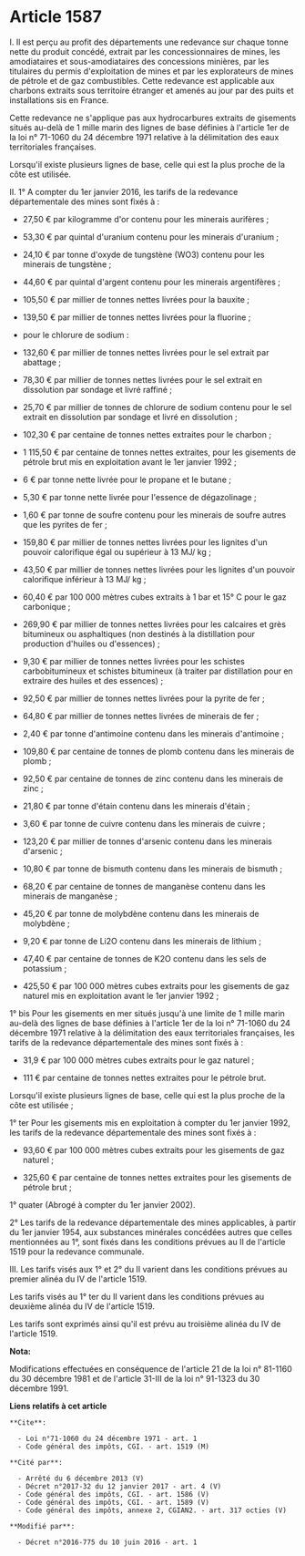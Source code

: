 # Article 1587

I. Il est perçu au profit des départements une redevance sur chaque tonne nette du produit concédé, extrait par les
concessionnaires de mines, les amodiataires et sous-amodiataires des concessions minières, par les titulaires du permis
d'exploitation de mines et par les explorateurs de mines de pétrole et de gaz combustibles. Cette redevance est applicable
aux charbons extraits sous territoire étranger et amenés au jour par des puits et installations sis en France. 

Cette redevance ne s'applique pas aux hydrocarbures extraits de gisements situés au-delà de 1 mille marin des lignes de base
définies à l'article 1er de la loi n° 71-1060 du 24 décembre 1971 relative à la délimitation des eaux territoriales
françaises. 

Lorsqu'il existe plusieurs lignes de base, celle qui est la plus proche de la côte est utilisée. 

II. 1° A compter du 1er janvier 2016, les tarifs de la redevance départementale des mines sont fixés à :

- 27,50 € par kilogramme d'or contenu pour les minerais aurifères ;

- 53,30 € par quintal d'uranium contenu pour les minerais d'uranium ;

- 24,10 € par tonne d'oxyde de tungstène (WO3) contenu pour les minerais de tungstène ;

- 44,60 € par quintal d'argent contenu pour les minerais argentifères ;

- 105,50 € par millier de tonnes nettes livrées pour la bauxite ;

- 139,50 € par millier de tonnes nettes livrées pour la fluorine ;

- pour le chlorure de sodium :

- 132,60 € par millier de tonnes nettes livrées pour le sel extrait par abattage ;

- 78,30 € par millier de tonnes nettes livrées pour le sel extrait en dissolution par sondage et livré raffiné ;

- 25,70 € par millier de tonnes de chlorure de sodium contenu pour le sel extrait en dissolution par sondage et livré en
dissolution ;

- 102,30 € par centaine de tonnes nettes extraites pour le charbon ;

- 1 115,50 € par centaine de tonnes nettes extraites, pour les gisements de pétrole brut mis en exploitation avant le 1er
janvier 1992 ;

- 6 € par tonne nette livrée pour le propane et le butane ;

- 5,30 € par tonne nette livrée pour l'essence de dégazolinage ;

- 1,60 € par tonne de soufre contenu pour les minerais de soufre autres que les pyrites de fer ;

- 159,80 € par millier de tonnes nettes livrées pour les lignites d'un pouvoir calorifique égal ou supérieur à 13 MJ/ kg ;

- 43,50 € par millier de tonnes nettes livrées pour les lignites d'un pouvoir calorifique inférieur à 13 MJ/ kg ;

- 60,40 € par 100 000 mètres cubes extraits à 1 bar et 15° C pour le gaz carbonique ;

- 269,90 € par millier de tonnes nettes livrées pour les calcaires et grès bitumineux ou asphaltiques (non destinés à la
distillation pour production d'huiles ou d'essences) ;

- 9,30 € par millier de tonnes nettes livrées pour les schistes carbobitumineux et schistes bitumineux (à traiter par
distillation pour en extraire des huiles et des essences) ;

- 92,50 € par millier de tonnes nettes livrées pour la pyrite de fer ;

- 64,80 € par millier de tonnes nettes livrées de minerais de fer ;

- 2,40 € par tonne d'antimoine contenu dans les minerais d'antimoine ;

- 109,80 € par centaine de tonnes de plomb contenu dans les minerais de plomb ;

- 92,50 € par centaine de tonnes de zinc contenu dans les minerais de zinc ;

- 21,80 € par tonne d'étain contenu dans les minerais d'étain ;

- 3,60 € par tonne de cuivre contenu dans les minerais de cuivre ;

- 123,20 € par millier de tonnes d'arsenic contenu dans les minerais d'arsenic ;

- 10,80 € par tonne de bismuth contenu dans les minerais de bismuth ;

- 68,20 € par centaine de tonnes de manganèse contenu dans les minerais de manganèse ;

- 45,20 € par tonne de molybdène contenu dans les minerais de molybdène ;

- 9,20 € par tonne de Li2O contenu dans les minerais de lithium ;

- 47,40 € par centaine de tonnes de K2O contenu dans les sels de potassium ;

- 425,50 € par 100 000 mètres cubes extraits pour les gisements de gaz naturel mis en exploitation avant le 1er janvier
1992 ; 

1° bis Pour les gisements en mer situés jusqu'à une limite de 1 mille marin au-delà des lignes de base définies à l'article
1er de la loi n° 71-1060 du 24 décembre 1971 relative à la délimitation des eaux territoriales françaises, les tarifs de la
redevance départementale des mines sont fixés à :

- 31,9 € par 100 000 mètres cubes extraits pour le gaz naturel ;

- 111 € par centaine de tonnes nettes extraites pour le pétrole brut. 

Lorsqu'il existe plusieurs lignes de base, celle qui est la plus proche de la côte est utilisée ; 

1° ter Pour les gisements mis en exploitation à compter du 1er janvier 1992, les tarifs de la redevance départementale des
mines sont fixés à :

- 93,60 € par 100 000 mètres cubes extraits pour les gisements de gaz naturel ;

- 325,60 € par centaine de tonnes nettes extraites pour les gisements de pétrole brut ; 

1° quater (Abrogé à compter du 1er janvier 2002). 

2° Les tarifs de la redevance départementale des mines applicables, à partir du 1er janvier 1954, aux substances minérales
concédées autres que celles mentionnées au 1°, sont fixés dans les conditions prévues au II de l'article 1519 pour la
redevance communale. 

III. Les tarifs visés aux 1° et 2° du II varient dans les conditions prévues au premier alinéa du IV de l'article 1519. 

Les tarifs visés au 1° ter du II varient dans les conditions prévues au deuxième alinéa du IV de l'article 1519. 

Les tarifs sont exprimés ainsi qu'il est prévu au troisième alinéa du IV de l'article 1519.

**Nota:**

Modifications effectuées en conséquence de l'article 21 de la loi n° 81-1160 du 30 décembre 1981 et de l'article 31-III de la
loi n° 91-1323 du 30 décembre 1991.

**Liens relatifs à cet article**

	**Cite**:

	  - Loi n°71-1060 du 24 décembre 1971 - art. 1
	  - Code général des impôts, CGI. - art. 1519 (M)

	**Cité par**:

	  - Arrêté du 6 décembre 2013 (V)
	  - Décret n°2017-32 du 12 janvier 2017 - art. 4 (V)
	  - Code général des impôts, CGI. - art. 1586 (V)
	  - Code général des impôts, CGI. - art. 1589 (V)
	  - Code général des impôts, annexe 2, CGIAN2. - art. 317 octies (V)

	**Modifié par**:

	  - Décret n°2016-775 du 10 juin 2016 - art. 1
